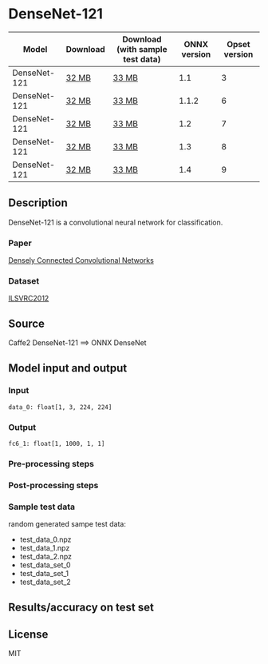 # DenseNet-121

|Model        |Download  |Download (with sample test data)| ONNX version |Opset version|
| ------------- | ------------- | ------------- | ------------- | ------------- |
|DenseNet-121| [32 MB](model/densenet-3.onnx)  |  [33 MB](model/densenet-3.tar.gz) |  1.1 | 3|
|DenseNet-121| [32 MB](model/densenet-6.onnx)  |  [33 MB](model/densenet-6.tar.gz) |  1.1.2 | 6|
|DenseNet-121| [32 MB](model/densenet-7.onnx)  |  [33 MB](model/densenet-7.tar.gz) |  1.2 | 7|
|DenseNet-121| [32 MB](model/densenet-8.onnx)  |  [33 MB](model/densenet-8.tar.gz) |  1.3 | 8|
|DenseNet-121| [32 MB](model/densenet-9.onnx)  |  [33 MB](model/densenet-9.tar.gz) |  1.4 | 9|

## Description
DenseNet-121 is a convolutional neural network for classification.

### Paper
[Densely Connected Convolutional Networks](https://arxiv.org/abs/1608.06993)

### Dataset
[ILSVRC2012](http://www.image-net.org/challenges/LSVRC/2012/)

## Source
Caffe2 DenseNet-121 ==> ONNX DenseNet

## Model input and output
### Input
```
data_0: float[1, 3, 224, 224]
```
### Output
```
fc6_1: float[1, 1000, 1, 1]
```
### Pre-processing steps
### Post-processing steps
### Sample test data
random generated sampe test data:
- test_data_0.npz
- test_data_1.npz
- test_data_2.npz
- test_data_set_0
- test_data_set_1
- test_data_set_2

## Results/accuracy on test set

## License
MIT
